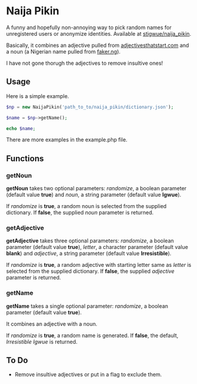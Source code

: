 # Naija Pikin

A funny and hopefully non-annoying way to pick random names for unregistered users or anonymize identities. Available at [stigwue/naija_pikin](https://github.com/stigwue/naija_pikin).

Basically, it combines an adjective pulled from [adjectivesthatstart.com](http://adjectivesxthatstart.com/) and a noun (a Nigerian name pulled from [faker.ng](https://github.com/binkabir/faker.ng)).

I have not gone thorugh the adjectives to remove insultive ones!

## Usage

Here is a simple example.

```php
$np = new NaijaPikin('path_to_to/naija_pikin/dictionary.json');

$name = $np->getName();

echo $name;
```

There are more examples in the example.php file.

## Functions

### getNoun

**getNoun** takes two optional parameters: _randomize_, a boolean parameter (default value **true**) and _noun_, a string parameter (default value **Igwue**).

If _randomize_ is **true**, a random noun is selected from the supplied dictionary. If **false**, the supplied _noun_ parameter is returned.

### getAdjective

**getAdjective** takes three optional parameters: _randomize_, a boolean parameter (default value **true**), _letter_, a character parameter (default value **blank**) and _adjective_, a string parameter (default value **Irresistible**).

If _randomize_ is **true**, a random adjective with starting letter same as _letter_ is selected from the supplied dictionary. If **false**, the supplied _adjective_ parameter is returned.

### getName

**getName** takes a single optional parameter: _randomize_, a boolean parameter (default value **true**).

It combines an adjective with a noun.

If _randomize_ is **true**, a random name is generated. If **false**, the default, _Irresistible Igwue_ is returned.

## To Do

* Remove insultive adjectives or put in a flag to exclude them.
